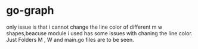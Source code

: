 # go-graph

only issue is that i cannot change the line color of different m w shapes,beacuse module i used has some issues with chaning the line color.
Just Folders M , W and main.go  files are to be seen.
